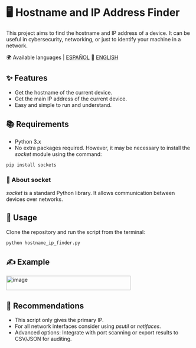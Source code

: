 # 🖥️ Hostname and IP Address Finder

This project aims to find the hostname and IP address of a device. 
It can be useful in cybersecurity, networking, or just to identify your machine in a network.

🌍 Available languages | [ESPAÑOL](README.es.md) 🔁 [ENGLISH](README.md) 

## ✨ Features
- Get the hostname of the current device.
- Get the main IP address of the current device.
- Easy and simple to run and understand.

## 📚 Requirements
- Python 3.x
- No extra packages required. However, it may be necessary to install the *socket* module using the command:
```bash
pip install sockets
```

### 🔎 About socket
*socket* is a standard Python library.
It allows communication between devices over networks.

## 🎯 Usage
Clone the repository and run the script from the terminal:

```bash
python hostname_ip_finder.py
```

## ✍️ Example
<img width="337" height="39" alt="image" src="https://github.com/user-attachments/assets/f1c2b60f-ec62-4012-ac2e-f164073b1ba5" />

## 📌 Recommendations
- This script only gives the primary IP.
- For all network interfaces consider using *psutil* or *netifaces*.
- Advanced options: Integrate with port scanning or export results to CSV/JSON for auditing.

